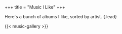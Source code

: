+++
title = "Music I Like"
+++

Here's a bunch of albums I like, sorted by artist.
{.lead}

{{< music-gallery >}}

<!--more-->
